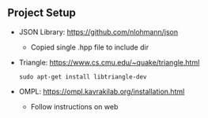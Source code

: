 ## Project Setup
- JSON Library: https://github.com/nlohmann/json
    - Copied single .hpp file to include dir

- Triangle: https://www.cs.cmu.edu/~quake/triangle.html
    ```
    sudo apt-get install libtriangle-dev
    ```

- OMPL: https://ompl.kavrakilab.org/installation.html
    - Follow instructions on web
